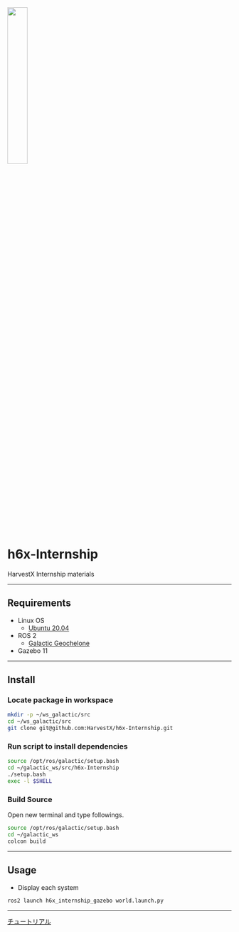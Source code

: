 <img src="https://harvestx.jp/img/logo-red.svg" width="30%">

# h6x-Internship
HarvestX Internship materials

---

## Requirements
- Linux OS
  - [Ubuntu 20.04](https://releases.ubuntu.com/20.04/)
- ROS 2
  - [Galactic Geochelone](https://index.ros.org/doc/ros2/Installation/Galactic/)
- Gazebo 11
---

## Install
### Locate package in workspace
```bash
mkdir -p ~/ws_galactic/src
cd ~/ws_galactic/src
git clone git@github.com:HarvestX/h6x-Internship.git
```

### Run script to install dependencies
```bash
source /opt/ros/galactic/setup.bash
cd ~/galactic_ws/src/h6x-Internship
./setup.bash
exec -l $SHELL
```

### Build Source
Open new terminal and type followings.
```bash
source /opt/ros/galactic/setup.bash
cd ~/galactic_ws
colcon build
```

---

## Usage
- Display each system
```bash
ros2 launch h6x_internship_gazebo world.launch.py
```

---


[チュートリアル](./docs/)
